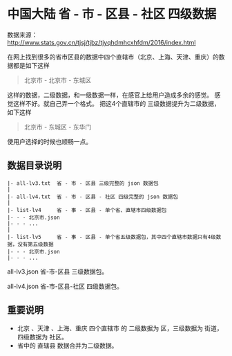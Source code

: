 # 中国大陆 省 - 市 - 区县 - 社区 四级数据
数据来源：http://www.stats.gov.cn/tjsj/tjbz/tjyqhdmhcxhfdm/2016/index.html

在网上找到很多的省市区县的数据中四个直辖市（北京、上海、天津、重庆）的数据都是如下这样

> 北京市 - 北京市 - 东城区

这样的数据，二级数据，和一级数据一样，在感官上给用户造成多余的感觉。
感觉这样不好。就自己弄一个格式。
把这4个直辖市的 三级数据提升为二级数据，如下这样

> 北京市 - 东城区 - 东华门

使用户选择的时候也顺畅一点。



## 数据目录说明

```
|- all-lv3.txt  省 - 市 - 区县 三级完整的 json 数据包
|
|- all-lv4.txt  省 - 市 - 区县 - 社区 四级完整的 json 数据包 
|
|- list-lv4     省 - 事 - 区县 - 单个省、直辖市四级数据包
|- - - 北京市.json
|- - - ...
|
|- list-lv5     省 - 事 - 区县 - 单个省五级数据包，其中四个直辖市数据只有4级数据，没有第五级数据
|- - - 北京市.json
|- - - ...
```

all-lv3.json 省-市-区县 三级数据包。

all-lv4.json 省-市-区县-社区 四级数据包。




## 重要说明
+ 北京 、天津 、上海、重庆 四个直辖市 的 二级数据为 区，三级数据为 街道，四级数据为 社区。
+ 省中的 直辖县 数据合并为二级数据。